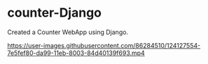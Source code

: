 # counter-Django
Created a Counter WebApp using Django.

https://user-images.githubusercontent.com/86284510/124127554-7e5fef80-da99-11eb-8003-84d40139f693.mp4


